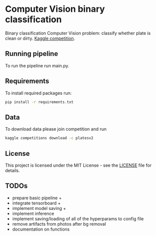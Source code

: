 # Computer Vision binary classification

Binary classification Computer Vision problem: 
classify whether plate is clean or dirty. [Kaggle competition](https://www.kaggle.com/c/platesv2/overview).

## Running pipeline

To run the pipeline run main.py.

 
## Requirements

To install required packages run:

```bash
pip install -r requirements.txt
```

## Data

To download data please join competition and run 

```bash
kaggle competitions download -c platesv2
```

## License

This project is licensed under the MIT License - see the [LICENSE](LICENSE) file for details.


## TODOs

- prepare basic pipeline +
- integrate tensorboard +
- implement model saving +
- implement inference 
- implement saving/loading of all of the hyperparams to config file
- remove artifacts from photos after bg removal
- documentation on functions
